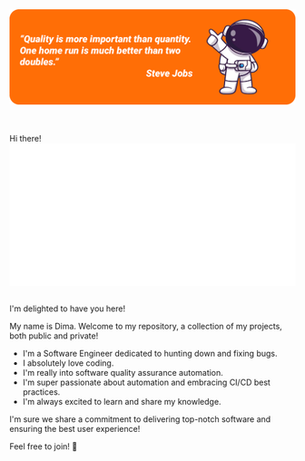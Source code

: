 <div id="header" style="width:100%">
    <img src="img/header.png" title="DS Repo" >
</div>
<br><br>

<p style="display:inline-block;">
Hi there!
<img src="img/waving_hand.svg"/>
</p>

I'm delighted to have you here!

My name is Dima. Welcome to my repository, a collection of my projects, both public and private!

- I'm a Software Engineer dedicated to hunting down and fixing bugs.
- I absolutely love coding.
- I'm really into software quality assurance automation.
- I'm super passionate about automation and embracing CI/CD best practices.
- I'm always excited to learn and share my knowledge.

I'm sure we share a commitment to delivering top-notch software and ensuring the best user experience!

Feel free to join! :handshake:



